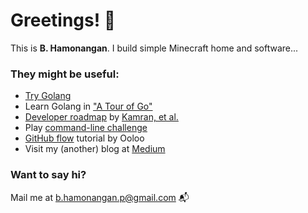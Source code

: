 # Greetings! 👋

This is **B. Hamonangan**. I build simple Minecraft home and software...

### They might be useful:

- [Try Golang](https://go.dev/play/)
- Learn Golang in ["A Tour of Go"](https://go.dev/tour/welcome/1)
- [Developer roadmap](https://roadmap.sh/) by [Kamran, et al.](https://github.com/kamranahmedse)
- Play [command-line challenge](https://cmdchallenge.com/)
- [GitHub flow](https://ooloo.io/project/github-flow/git-workflows) tutorial by Ooloo
- Visit my (another) blog at [Medium](https://hamonangan.medium.com)

### Want to say hi?
Mail me at [b.hamonangan.p@gmail.com](mailto:b.hamonangan.p@gmail.com) 📬
<!--
**hamonangann/hamonangann** is a ✨ _special_ ✨ repository because its `README.md` (this file) appears on your GitHub profile.

Here are some ideas to get you started:

- 🔭 I’m currently working on ...
- 🌱 I’m currently learning ...
- 👯 I’m looking to collaborate on ...
- 🤔 I’m looking for help with ...
- 💬 Ask me about ...
- 📫 How to reach me: ...
- 😄 Pronouns: ...
- ⚡ Fun fact: ...
-->
